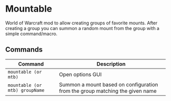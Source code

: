 # Mountable
World of Warcraft mod to allow creating groups of favorite mounts.
After creating a group you can summon a random mount from the group with a simple command/macro.

## Commands

| Command | Description |
| --- | --- |
| ```mountable (or mtb)``` | Open options GUI |
| ```mountable (or mtb) groupName``` | Summon a mount based on configuration from the group matching the given name |
